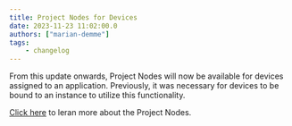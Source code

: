 ```yaml
---
title: Project Nodes for Devices
date: 2023-11-23 11:02:00.0
authors: ["marian-demme"]
tags:
    - changelog
---
```


 From this update onwards, Project Nodes will now be available for devices assigned to an application. Previously, it was necessary for devices to be bound to an instance to utilize this functionality.

 [Click here](https://flowfuse.com/docs/user/projectnodes/#flowfuse-project-nodes) to leran more about the Project Nodes.